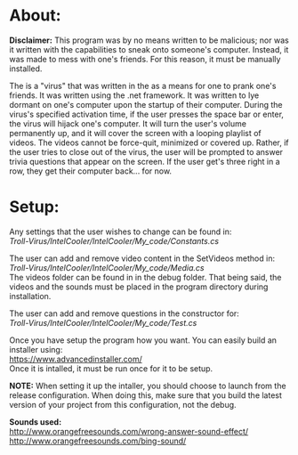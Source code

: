 # About:
**Disclaimer:** This program was by no means written to be malicious; nor was it written with the capabilities to sneak onto someone's computer. Instead, it was made to mess with one's friends. For this reason, it must be manually installed.

The is a "virus" that was written in the as a means for one to prank one's friends. It was written using the .net framework. It was written to lye dormant on one's computer upon the startup of their computer. During the virus's specified activation time, if the user presses the space bar or enter, the virus will hijack one's computer. It will turn the user's volume permanently up, and it will cover the screen with a looping playlist of videos. The videos cannot be force-quit, minimized or covered up. Rather, if the user tries to close out of the virus, the user will be prompted to answer trivia questions that appear on the screen. If the user get's three right in a row, they get their computer back... for now.

# Setup:
Any settings that the user wishes to change can be found in: <br />
*Troll-Virus/IntelCooler/IntelCooler/My_code/Constants.cs*

The user can add and remove video content in the SetVideos method in: <br />
*Troll-Virus/IntelCooler/IntelCooler/My_code/Media.cs* <br />
The videos folder can be found in in the debug folder. That being said, the videos and the sounds must be placed in the program directory during installation.

The user can add and remove questions in the constructor for: <br />
*Troll-Virus/IntelCooler/IntelCooler/My_code/Test.cs*

Once you have setup the program how you want. You can easily build an installer using: <br />
https://www.advancedinstaller.com/ <br />
Once it is intalled, it must be run once for it to be setup. <br />

**NOTE:** When setting it up the intaller, you should choose to launch from the release configuration. When doing this, make sure that you build the latest version of your project from this configuration, not the debug.

**Sounds used:** <br />
http://www.orangefreesounds.com/wrong-answer-sound-effect/ <br />
http://www.orangefreesounds.com/bing-sound/ <br />
